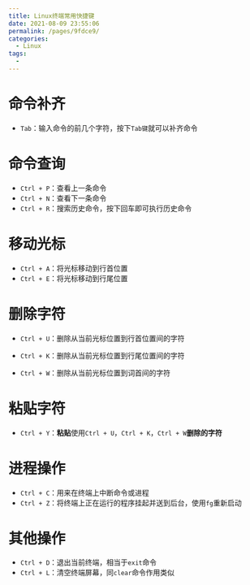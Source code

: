 ```yaml
---
title: Linux终端常用快捷键
date: 2021-08-09 23:55:06
permalink: /pages/9fdce9/
categories:
  - Linux
tags:
  - 
---
```

# 命令补齐
* `Tab`：输入命令的前几个字符，按下`Tab键`就可以补齐命令

# 命令查询
* `Ctrl + P`：查看上一条命令
* `Ctrl + N`：查看下一条命令 
* `Ctrl + R`：搜索历史命令，按下回车即可执行历史命令

# 移动光标
* `Ctrl + A`：将光标移动到行首位置
* `Ctrl + E`：将光标移动到行尾位置
# 删除字符
* `Ctrl + U`：删除从当前光标位置到行首位置间的字符

* `Ctrl + K`：删除从当前光标位置到行尾位置间的字符

* `Ctrl + W`：删除从当前光标位置到词首间的字符

# 粘贴字符
* `Ctrl + Y`：**粘贴**使用`Ctrl + U`，`Ctrl + K`，`Ctrl + W`**删除的字符**

# 进程操作
* `Ctrl + C`：用来在终端上中断命令或进程
* `Ctrl + Z`：将终端上正在运行的程序挂起并送到后台，使用`fg`重新启动
# 其他操作
* `Ctrl + D`：退出当前终端，相当于`exit`命令
* `Ctrl + L`：清空终端屏幕，同`clear`命令作用类似